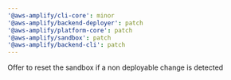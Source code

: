```yaml
---
'@aws-amplify/cli-core': minor
'@aws-amplify/backend-deployer': patch
'@aws-amplify/platform-core': patch
'@aws-amplify/sandbox': patch
'@aws-amplify/backend-cli': patch
---
```


Offer to reset the sandbox if a non deployable change is detected
